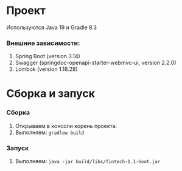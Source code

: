# Проект
Используются Java 19 и Gradle 8.3

### Внешние зависимости: 
1) Spring Boot (version 3.14)
2) Swagger (springdoc-openapi-starter-webmvc-ui, version 2.2.0)
3) Lombok (version 1.18.28)
# Сборка и запуск

### Сборка

1. Открываем в консоли корень проекта.
2. Выполняем: 
    ``gradlew build``

### Запуск
1.  Выполняем: ``java -jar build/libs/fintech-1.1-boot.jar``
